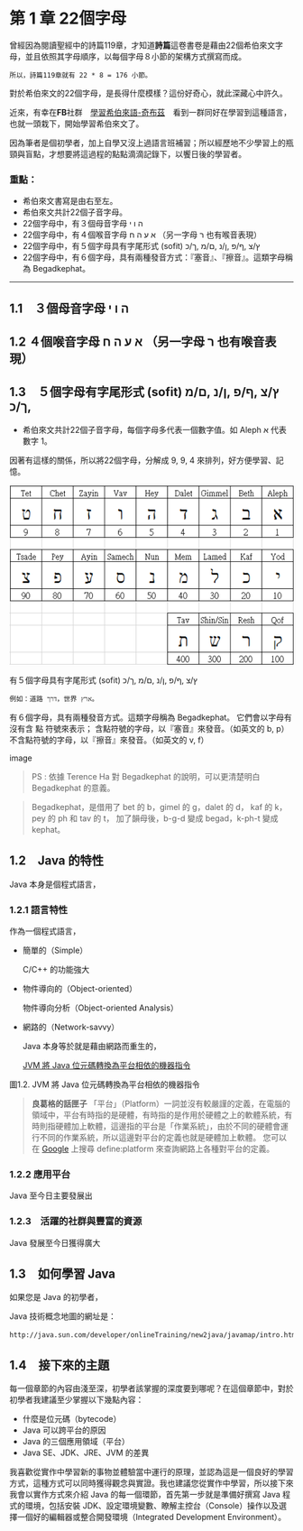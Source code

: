 # 第 1 章 22個字母 

曾經因為閱讀聖經中的詩篇119章，才知道**詩篇**這卷書卷是藉由22個希伯來文字母，並且依照其字母順序，以每個字母８小節的架構方式撰寫而成。

    所以，詩篇119章就有 22 * 8 = 176 小節。

對於希伯來文的22個字母，是長得什麼模樣？這份好奇心，就此深藏心中許久。

近來，有幸在**FB**社群　<a href="XXXX" target='_blank'>[學習希伯來語-奇布茲](https://www.facebook.com/groups/308100932705850/)</a>　看到一群同好在學習到這種語言，也就一頭栽下，開始學習希伯來文了。

因為筆者是個初學者，加上自學又沒上過語言班補習；所以經歷地不少學習上的瓶頸與盲點，才想要將這過程的點點滴滴記錄下，以饗日後的學習者。

### 重點：
- 希伯來文書寫是由右至左。
- 希伯來文共計22個子音字母。
- 22個字母中，有３個母音字母 ה ו י
- 22個字母中，有４個喉音字母 א ע ה ח （另一字母 ר 也有喉音表現）
- 22個字母中，有５個字母具有字尾形式 (sofit) ץ/צ ,ף/פ ,ן/נ ,ם/מ ,ך/כ
- 22個字母中，有６個字母，具有兩種發音方式：『塞音』、『擦音』。這類字母稱為 Begadkephat。



---------------
## 1.1　３個母音字母 ה ו י

## 1.2 ４個喉音字母 א ע ה ח  （另一字母 ר 也有喉音表現）

## 1.3　５個字母有字尾形式 (sofit) ץ/צ ,ף/פ ,ן/נ ,ם/מ ,ך/כ

- 希伯來文共計22個子音字母，每個字母多代表一個數字值。如 Aleph א 代表數字 1。

 因著有這樣的關係，所以將22個字母，分解成 9, 9, 4 來排列，好方便學習、記憶。

 ![image](../images/img01-01.png)

有５個字母具有字尾形式 (sofit) ץ/צ ,ף/פ ,ן/נ ,ם/מ ,ך/כ

    例如：道路 דרך，世界 ארץ。

有６個字母，具有兩種發音方式。這類字母稱為 Begadkephat。
它們會以字母有沒有含 點 符號來表示；
含點符號的字母，以『塞音』來發音。（如英文的 b, p）
不含點符號的字母，以『擦音』來發音。（如英文的 v, f）

image

> PS : 依據 Terence Ha 對 Begadkephat 的說明，可以更清楚明白 Begadkephat 的意義。

> Begadkephat，是借用了 bet 的 b，gimel 的 g，dalet 的 d，
kaf 的 k，pey 的 ph 和 tav 的 t，
加了韻母後，b-g-d 變成 begad，k-ph-t 變成 kephat。


## 1.2　Java 的特性

Java 本身是個程式語言，

### 1.2.1 語言特性

作為一個程式語言，

- 簡單的（Simple）

  C/C++ 的功能強大

- 物件導向的（Object-oriented）

    物件導向分析（Object-oriented Analysis）

- 網路的（Network-savvy）

    Java 本身等於就是藉由網路而重生的，
    
    [JVM 將 Java 位元碼轉換為平台相依的機器指令](../images/img01-02.png)
    [](../images/img01-02.png)

圖1.2. JVM 將 Java 位元碼轉換為平台相依的機器指令

> **良葛格的話匣子** 「平台」（Platform）一詞並沒有較嚴謹的定義，在電腦的領域中，平台有時指的是硬體，有時指的是作用於硬體之上的軟體系統，有時則指硬體加上軟體，這邊指的平台是「作業系統」，由於不同的硬體會運行不同的作業系統，所以這邊對平台的定義也就是硬體加上軟體。
您可以在 [Google](http://www.google.com/) 上搜尋 define:platform 來查詢網路上各種對平台的定義。

### 1.2.2 應用平台

Java 至今日主要發展出

### 1.2.3　活躍的社群與豐富的資源

Java 發展至今日獲得廣大

## 1.3　如何學習 Java

如果您是 Java 的初學者，

Java 技術概念地圖的網址是：
    
    http://java.sun.com/developer/onlineTraining/new2java/javamap/intro.html。

## 1.4　接下來的主題

每一個章節的內容由淺至深，初學者該掌握的深度要到哪呢？在這個章節中，對於初學者我建議至少掌握以下幾點內容：

- 什麼是位元碼（bytecode）
- Java 可以跨平台的原因
- Java 的三個應用領域（平台）
- Java SE、JDK、JRE、JVM 的差異

我喜歡從實作中學習新的事物並體驗當中運行的原理，並認為這是一個良好的學習方式，這種方式可以同時獲得觀念與實證。我也建議您從實作中學習，所以接下來我會以實作方式來介紹 Java 的每一個環節，首先第一步就是準備好撰寫 Java 程式的環境，包括安裝 JDK、設定環境變數、瞭解主控台（Console）操作以及選擇一個好的編輯器或整合開發環境（Integrated Development Environment）。
